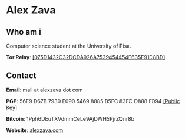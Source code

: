# Alex Zava

## Who am i
Computer science student at the University of Pisa.

**Tor Relay**: [[075D1432C32DCDA926A7539454454E635F91D8BD]](https://metrics.torproject.org/rs.html#details/075D1432C32DCDA926A7539454454E635F91D8BD)

## Contact

**Email**: mail at alexzava dot com

**PGP**: 56F9 D67B 7930 E090 5469 8885 B5FC 83FC D888 F094 [[Public Key]](pubkey.asc)

**Bitcoin**: 1Pph6DEuTXVdmmCeLe9AjDWH5PjrZQnr8b

**Website**: [alexzava.com](https://alexzava.com)
